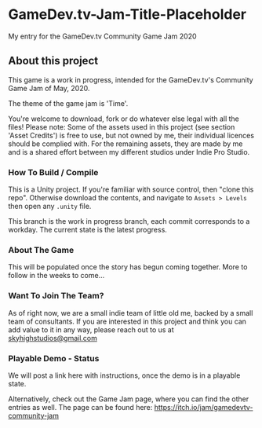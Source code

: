 # GameDev.tv-Jam-Title-Placeholder
 My entry for the GameDev.tv Community Game Jam 2020

## About this project
This game is a work in progress, intended for the GameDev.tv's Community Game Jam of May, 2020.

The theme of the game jam is 'Time'.

You're welcome to download, fork or do whatever else legal with all the files! Please note: Some of the assets used in this project (see section 'Asset Credits') is free to use, but not owned by me, their individual licences should be complied with. For the remaining assets, they are made by me and is a shared effort between my different studios under Indie Pro Studio.

### How To Build / Compile
This is a Unity project. If you're familiar with source control, then "clone this repo". Otherwise download the contents, and navigate to `Assets > Levels` then open any `.unity` file.

This branch is the work in progress branch, each commit corresponds to a workday. The current state is the latest progress.

### About The Game
This will be populated once the story has begun coming together. More to follow in the weeks to come...

### Want To Join The Team?
As of right now, we are a small indie team of little old me, backed by a small team of consultants. If you are interested in this project and think you can add value to it in any way, please reach out to us at skyhighstudios@gmail.com

### Playable Demo - Status
We will post a link here with instructions, once the demo is in a playable state.

Alternatively, check out the Game Jam page, where you can find the other entries as well. The page can be found here: https://itch.io/jam/gamedevtv-community-jam
